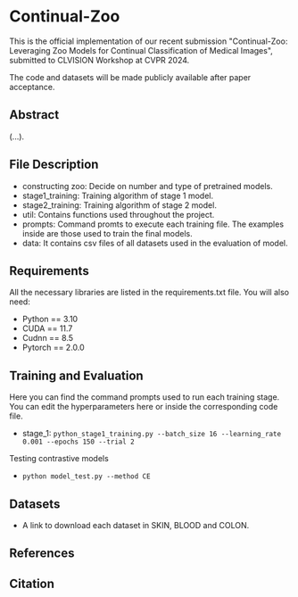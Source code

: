 # Continual-Zoo
This is the official implementation of our recent submission "Continual-Zoo: Leveraging Zoo Models for Continual Classification of Medical Images", submitted to CLVISION Workshop at CVPR 2024. 

The code and datasets will be made publicly available after paper acceptance.

## Abstract
(...). 

## File Description
- constructing zoo: Decide on number and type of pretrained models. 
- stage1_training: Training algorithm of stage 1 model.
- stage2_training: Training algorithm of stage 2 model.
- util: Contains functions used throughout the project.
- prompts: Command promts to execute each training file. The examples inside are those used to train the final models.
- data: It contains csv files of all datasets used in the evaluation of model.

## Requirements
All the necessary libraries are listed in the requirements.txt file. You will also need:
- Python == 3.10
- CUDA == 11.7
- Cudnn == 8.5
- Pytorch == 2.0.0

## Training and Evaluation
Here you can find the command prompts used to run each training stage. You can edit the hyperparameters here or inside the corresponding code file.

- stage_1: `python_stage1_training.py --batch_size 16 --learning_rate 0.001 --epochs 150 --trial 2`

Testing contrastive models
- `python model_test.py --method CE`
  
## Datasets
- A link to download each dataset in SKIN, BLOOD and COLON. 

## References

## Citation
